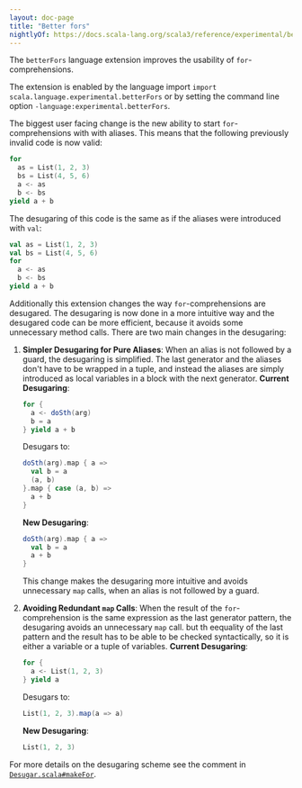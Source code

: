 ```yaml
---
layout: doc-page
title: "Better fors"
nightlyOf: https://docs.scala-lang.org/scala3/reference/experimental/better-fors.html
---
```


The `betterFors` language extension improves the usability of `for`-comprehensions.

The extension is enabled by the language import `import scala.language.experimental.betterFors` or by setting the command line option `-language:experimental.betterFors`.

The biggest user facing change is the new ability to start `for`-comprehensions with with aliases. This means that the following previously invalid code is now valid:

```scala
for
  as = List(1, 2, 3)
  bs = List(4, 5, 6)
  a <- as
  b <- bs
yield a + b
```

The desugaring of this code is the same as if the aliases were introduced with `val`:

```scala
val as = List(1, 2, 3)
val bs = List(4, 5, 6)
for
  a <- as
  b <- bs
yield a + b
```

Additionally this extension changes the way `for`-comprehensions are desugared. The desugaring is now done in a more intuitive way and the desugared code can be more efficient, because it avoids some unnecessary method calls. There are two main changes in the desugaring:

1. **Simpler Desugaring for Pure Aliases**:
    When an alias is not followed by a guard, the desugaring is simplified. The last generator and the aliases don't have to be wrapped in a tuple, and instead the aliases are simply introduced as local variables in a block with the next generator.
    **Current Desugaring**:
      ```scala
      for {
        a <- doSth(arg)
        b = a
      } yield a + b
      ```
      Desugars to:
      ```scala
      doSth(arg).map { a =>
        val b = a
        (a, b)
      }.map { case (a, b) =>
        a + b
      }
      ```
    **New Desugaring**:
      ```scala
      doSth(arg).map { a =>
        val b = a
        a + b
      }
      ```
    This change makes the desugaring more intuitive and avoids unnecessary `map` calls, when an alias is not followed by a guard.

2. **Avoiding Redundant `map` Calls**:
    When the result of the `for`-comprehension is the same expression as the last generator pattern, the desugaring avoids an unnecessary `map` call. but th eequality of the last pattern and the result has to be able to be checked syntactically, so it is either a variable or a tuple of variables.
    **Current Desugaring**:
      ```scala
      for {
        a <- List(1, 2, 3)
      } yield a
      ```
      Desugars to:
      ```scala
      List(1, 2, 3).map(a => a)
      ```
    **New Desugaring**:
      ```scala
      List(1, 2, 3)
      ```

For more details on the desugaring scheme see the comment in [`Desugar.scala#makeFor`](https://github.com/scala/scala3/blob/main/compiler/src/dotty/tools/dotc/ast/Desugar.scala#L1928).